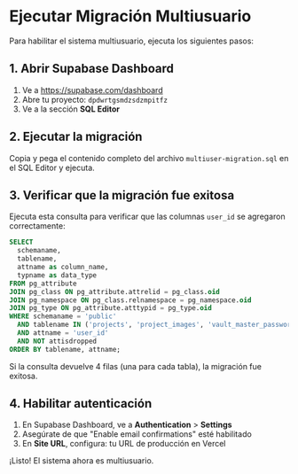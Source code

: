 # Ejecutar Migración Multiusuario

Para habilitar el sistema multiusuario, ejecuta los siguientes pasos:

## 1. Abrir Supabase Dashboard
1. Ve a https://supabase.com/dashboard
2. Abre tu proyecto: `dpdwrtgsmdzsdzmpitfz`
3. Ve a la sección **SQL Editor**

## 2. Ejecutar la migración
Copia y pega el contenido completo del archivo `multiuser-migration.sql` en el SQL Editor y ejecuta.

## 3. Verificar que la migración fue exitosa
Ejecuta esta consulta para verificar que las columnas `user_id` se agregaron correctamente:

```sql
SELECT
  schemaname,
  tablename,
  attname as column_name,
  typname as data_type
FROM pg_attribute
JOIN pg_class ON pg_attribute.attrelid = pg_class.oid
JOIN pg_namespace ON pg_class.relnamespace = pg_namespace.oid
JOIN pg_type ON pg_attribute.atttypid = pg_type.oid
WHERE schemaname = 'public'
  AND tablename IN ('projects', 'project_images', 'vault_master_password', 'project_credentials')
  AND attname = 'user_id'
  AND NOT attisdropped
ORDER BY tablename, attname;
```

Si la consulta devuelve 4 filas (una para cada tabla), la migración fue exitosa.

## 4. Habilitar autenticación
1. En Supabase Dashboard, ve a **Authentication** > **Settings**
2. Asegúrate de que "Enable email confirmations" esté habilitado
3. En **Site URL**, configura: tu URL de producción en Vercel

¡Listo! El sistema ahora es multiusuario.